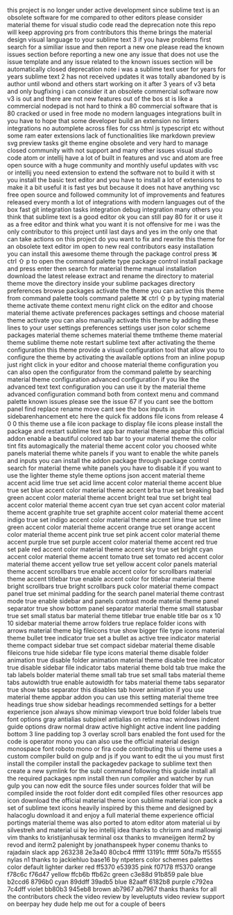 this project is no longer under active development since sublime text is an obsolete software for me compared to other editors please consider material theme for visual studio code read the deprecation note this repo will keep approving prs from contributors this theme brings the material design visual language to your sublime text 3 if you have problems first search for a similiar issue and then report a new one please read the known issues section before reporting a new one any issue that does not use the issue template and any issue related to the known issues section will be automatically closed deprecation note i was a sublime text user for years for years sublime text 2 has not received updates it was totally abandoned by is author until wbond and others start working on it after 3 years of v3 beta and only bugfixing i can consider it an obsolete commercial software now v3 is out and there are not new features out of the bos st is like a commercial nodepad is not hard to think a 80 commercial software that is 80 cracked or used in free mode no modern languages integrations built in you have to hope that some developer build an extension no linters integrations no automplete across files for css html js typescript etc without some ram eater extensions lack of functionalities like markdown preview svg preview tasks git theme engine obsolete and very hard to manage closed community with not support and many other issues visual studio code atom or intellij have a lot of built in features and vsc and atom are free open source with a huge community and monthly useful updates with vsc or intellij you need extension to extend the software not to build it with st you install the basic text editor and you have to install a lot of extensions to make it a bit useful it is fast yes but because it does not have anything vsc free open source and followed community lot of improvements and features released every month a lot of integrations with modern languages out of the box fast git integration tasks integration debug integration many others you think that sublime text is a good editor ok you can still pay 80 for it or use it as a free editor and think what you want it is not offensive for me i was the only contributor to this project until last days and yes im the only one that can take actions on this project do you want to fix and rewrite this theme for an obsolete text editor im open to new real contributors easy installation you can install this awesome theme through the package control press ⌘ ctrl ⇧ p to open the command palette type package control install package and press enter then search for material theme manual installation download the latest release extract and rename the directory to material theme move the directory inside your sublime packages directory preferences browse packages activate the theme you can active this theme from command palette tools command palette ⌘ ctrl ⇧ p by typing material theme activate theme context menu right click on the editor and choose material theme activate preferences packages settings and choose material theme activate you can also manually activate this theme by adding these lines to your user settings preferences settings user json color scheme packages material theme schemes material theme tmtheme theme material theme sublime theme note restart sublime text after activating the theme configuration this theme provide a visual configuration tool that allow you to configure the theme by activating the available options from an inline popup just right click in your editor and choose material theme configuration you can also open the configurator from the command palette by searching material theme configuration advanced configuration if you like the advanced text text configuration you can use it by the material theme advanced configuration command both from context menu and command palette known issues please see the issue 67 if you cant see the bottom panel find replace rename move cant see the box inputs in sidebarenhancement etc here the quick fix addons file icons from release 4 0 0 this theme use a file icon package to display file icons please install the package and restart sublime text app bar material theme appbar this official addon enable a beautiful colored tab bar to your material theme the color tint fits automagically the material theme accent color you choosed white panels material theme white panels if you want to enable the white panels and inputs you can install the addon package through package control search for material theme white panels you have to disable it if you want to use the lighter theme style theme options json accent material theme accent acid lime true set acid lime accent color material theme accent blue true set blue accent color material theme accent brba true set breaking bad green accent color material theme accent bright teal true set bright teal accent color material theme accent cyan true set cyan accent color material theme accent graphite true set graphite accent color material theme accent indigo true set indigo accent color material theme accent lime true set lime green accent color material theme accent orange true set orange accent color material theme accent pink true set pink accent color material theme accent purple true set purple accent color material theme accent red true set pale red accent color material theme accent sky true set bright cyan accent color material theme accent tomato true set tomato red accent color material theme accent yellow true set yellow accent color panels material theme accent scrollbars true enable accent color for scrollbars material theme accent titlebar true enable accent color for titlebar material theme bright scrollbars true bright scrollbars puck color material theme compact panel true set minimal padding for the search panel material theme contrast mode true enable sidebar and panels contrast mode material theme panel separator true show bottom panel separator material theme small statusbar true set small status bar material theme titlebar true enable title bar os x 10 10 sidebar material theme arrow folders true replace folder icons with arrows material theme big fileicons true show bigger file type icons material theme bullet tree indicator true set a bullet as active tree indicator material theme compact sidebar true set compact sidebar material theme disable fileicons true hide sidebar file type icons material theme disable folder animation true disable folder animation material theme disable tree indicator true disable sidebar file indicator tabs material theme bold tab true make the tab labels bolder material theme small tab true set small tabs material theme tabs autowidth true enable autowidth for tabs material theme tabs separator true show tabs separator this disables tab hover animation if you use material theme appbar addon you can use this setting material theme tree headings true show sidebar headings recommended settings for a better experience json always show minimap viewport true bold folder labels true font options gray antialias subpixel antialias on retina mac windows indent guide options draw normal draw active highlight active indent line padding bottom 3 line padding top 3 overlay scroll bars enabled the font used for the code is operator mono you can also use the official material design monospace font roboto mono or fira code contributing this ui theme uses a custom compiler build on gulp and js if you want to edit the ui you must first install the compiler install the packagedev package to sublime text then create a new symlink for the subl command following this guide install all the required packages npm install then run compiler and watcher by run gulp you can now edit the source files under sources folder that will be compiled inside the root folder dont edit compiled files other resources app icon download the official material theme icon sublime material icon pack a set of sublime text icons heavily inspired by this theme and designed by halacoglu download it and enjoy a full material theme experience official portings material theme was also ported to atom editor atom material ui by silvestreh and material ui by leo intellij idea thanks to chrisrm and mallowigi vim thanks to kristijanhusak terminal osx thanks to mvaneijgen iterm2 by revod and iterm2 palenight by jonathanspeek hyper conemu thanks to rajadain slack app 263238 2e3a40 80cbc4 ffffff 13191c ffffff 50fa7b ff5555 nylas n1 thanks to jackiehluo base16 by ntpeters color schemes palettes color default lighter darker red ff5370 e53935 pink f07178 ff5370 orange f78c6c f76d47 yellow ffcb6b ffb62c green c3e88d 91b859 pale blue b2ccd6 8796b0 cyan 89ddff 39adb5 blue 82aaff 6182b8 purple c792ea 7c4dff violet bb80b3 945eb8 brown ab7967 ab7967 thanks thanks for all the contributors check the video review by leveluptuts video review support on beerpay hey dude help me out for a couple of beers
